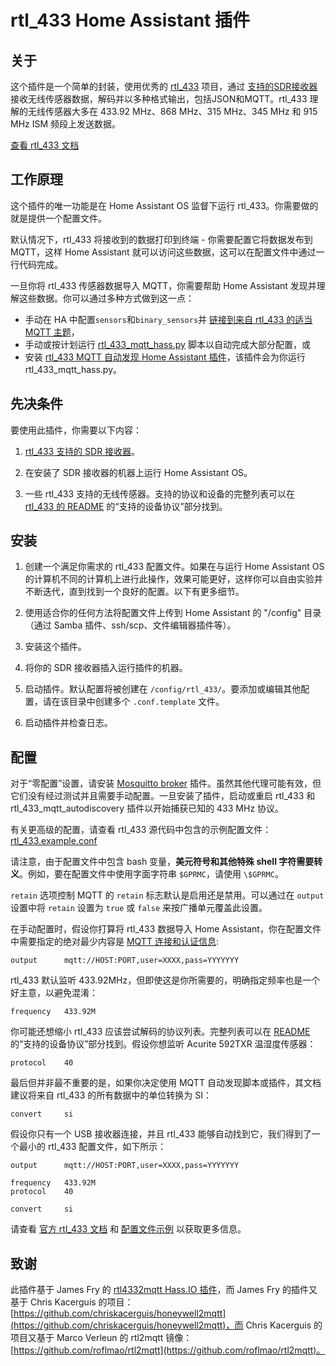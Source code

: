 # rtl_433 Home Assistant 插件

## 关于

这个插件是一个简单的封装，使用优秀的 [rtl_433](https://github.com/merbanan/rtl_433) 项目，通过 [支持的SDR接收器](https://triq.org/rtl_433/HARDWARE.html) 接收无线传感器数据，解码并以多种格式输出，包括JSON和MQTT。rtl_433 理解的无线传感器大多在 433.92 MHz、868 MHz、315 MHz、345 MHz 和 915 MHz ISM 频段上发送数据。

[查看 rtl_433 文档](https://triq.org/rtl_433)

## 工作原理

这个插件的唯一功能是在 Home Assistant OS 监督下运行 rtl_433。你需要做的就是提供一个配置文件。

默认情况下，rtl_433 将接收到的数据打印到终端 - 你需要配置它将数据发布到 MQTT，这样 Home Assistant 就可以访问这些数据，这可以在配置文件中通过一行代码完成。

一旦你将 rtl_433 传感器数据导入 MQTT，你需要帮助 Home Assistant 发现并理解这些数据。你可以通过多种方式做到这一点：

  * 手动在 HA 中配置`sensors`和`binary_sensors`并 [链接到来自 rtl_433 的适当 MQTT 主题](https://www.home-assistant.io/integrations/sensor.mqtt/)，
  * 手动或按计划运行 [rtl_433_mqtt_hass.py](https://github.com/merbanan/rtl_433/tree/master/examples/rtl_433_mqtt_hass.py) 脚本以自动完成大部分配置，或
  * 安装 [rtl_433 MQTT 自动发现 Home Assistant 插件](https://github.com/pbkhrv/rtl_433-hass-addons/tree/main/rtl_433_mqtt_autodiscovery)，该插件会为你运行 rtl_433_mqtt_hass.py。

## 先决条件

要使用此插件，你需要以下内容：

 1. [rtl_433 支持的 SDR 接收器](https://triq.org/rtl_433/HARDWARE.html)。
 
 2. 在安装了 SDR 接收器的机器上运行 Home Assistant OS。

 3. 一些 rtl_433 支持的无线传感器。支持的协议和设备的完整列表可以在 [rtl_433 的 README](https://github.com/merbanan/rtl_433/blob/master/README.md) 的“支持的设备协议”部分找到。

## 安装

 1. 创建一个满足你需求的 rtl_433 配置文件。如果在与运行 Home Assistant OS 的计算机不同的计算机上进行此操作，效果可能更好，这样你可以自由实验并不断迭代，直到找到一个良好的配置。以下有更多细节。

 2. 使用适合你的任何方法将配置文件上传到 Home Assistant 的 "/config" 目录（通过 Samba 插件、ssh/scp、文件编辑器插件等）。

 3. 安装这个插件。

 5. 将你的 SDR 接收器插入运行插件的机器。

 5. 启动插件。默认配置将被创建在 `/config/rtl_433/`。要添加或编辑其他配置，请在该目录中创建多个 `.conf.template` 文件。

 6. 启动插件并检查日志。

## 配置

对于“零配置”设置，请安装 [Mosquitto broker](https://github.com/home-assistant/addons/blob/master/mosquitto/DOCS.md) 插件。虽然其他代理可能有效，但它们没有经过测试并且需要手动配置。一旦安装了插件，启动或重启 rtl_433 和 rtl_433_mqtt_autodiscovery 插件以开始捕获已知的 433 MHz 协议。

有关更高级的配置，请查看 rtl_433 源代码中包含的示例配置文件：[rtl_433.example.conf](https://github.com/merbanan/rtl_433/blob/master/conf/rtl_433.example.conf)

请注意，由于配置文件中包含 bash 变量，**美元符号和其他特殊 shell 字符需要转义**。例如，要在配置文件中使用字面字符串 `$GPRMC`，请使用 `\$GPRMC`。

`retain` 选项控制 MQTT 的 `retain` 标志默认是启用还是禁用。可以通过在 `output` 设置中将 `retain` 设置为 `true` 或 `false` 来按广播单元覆盖此设置。

在手动配置时，假设你打算将 rtl_433 数据导入 Home Assistant，你在配置文件中需要指定的绝对最少内容是 [MQTT 连接和认证信息](https://triq.org/rtl_433/OPERATION.html#mqtt-output):

```
output      mqtt://HOST:PORT,user=XXXX,pass=YYYYYYY
```

rtl_433 默认监听 433.92MHz，但即使这是你所需要的，明确指定频率也是一个好主意，以避免混淆：

```
frequency   433.92M
```

你可能还想缩小 rtl_433 应该尝试解码的协议列表。完整列表可以在 [README](https://github.com/merbanan/rtl_433/blob/master/README.md) 的“支持的设备协议”部分找到。假设你想监听 Acurite 592TXR 温湿度传感器：

```
protocol    40
```

最后但并非最不重要的是，如果你决定使用 MQTT 自动发现脚本或插件，其文档建议将来自 rtl_433 的所有数据中的单位转换为 SI：

```
convert     si
```

假设你只有一个 USB 接收器连接，并且 rtl_433 能够自动找到它，我们得到了一个最小的 rtl_433 配置文件，如下所示：

```
output      mqtt://HOST:PORT,user=XXXX,pass=YYYYYYY

frequency   433.92M
protocol    40

convert     si
```

请查看 [官方 rtl_433 文档](https://triq.org/rtl_433) 和 [配置文件示例](https://github.com/merbanan/rtl_433/tree/master/conf) 以获取更多信息。

## 致谢

此插件基于 James Fry 的 [rtl4332mqtt Hass.IO 插件](https://github.com/james-fry/hassio-addons/tree/master/rtl4332mqtt)，而 James Fry 的插件又基于 Chris Kacerguis 的项目：[https://github.com/chriskacerguis/honeywell2mqtt](https://github.com/chriskacerguis/honeywell2mqtt)，而 Chris Kacerguis 的项目又基于 Marco Verleun 的 rtl2mqtt 镜像：[https://github.com/roflmao/rtl2mqtt](https://github.com/roflmao/rtl2mqtt)。
